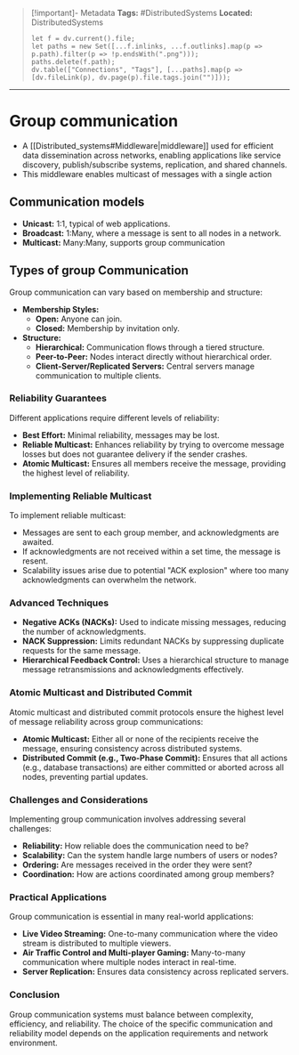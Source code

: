 > [!important]- Metadata
> **Tags:** #DistributedSystems 
> **Located:** DistributedSystems
> ```dataviewjs
> let f = dv.current().file;
> let paths = new Set([...f.inlinks, ...f.outlinks].map(p => p.path).filter(p => !p.endsWith(".png")));
> paths.delete(f.path);
> dv.table(["Connections", "Tags"], [...paths].map(p => [dv.fileLink(p), dv.page(p).file.tags.join("")]));
> ```

___
# Group communication
-  A [[Distributed_systems#Middleware|middleware]] used for efficient data dissemination across networks, enabling applications like service discovery, publish/subscribe systems, replication, and shared channels.
- This middleware enables multicast of messages with a single action 
## Communication models
- **Unicast:** 1:1, typical of web applications.
- **Broadcast:** 1:Many, where a message is sent to all nodes in a network.
- **Multicast:** Many:Many, supports group communication 
## Types of group Communication

Group communication can vary based on membership and structure:

- **Membership Styles:**
    - **Open:** Anyone can join.
    - **Closed:** Membership by invitation only.
- **Structure:**
    - **Hierarchical:** Communication flows through a tiered structure.
    - **Peer-to-Peer:** Nodes interact directly without hierarchical order.
    - **Client-Server/Replicated Servers:** Central servers manage communication to multiple clients.

### Reliability Guarantees

Different applications require different levels of reliability:

- **Best Effort:** Minimal reliability, messages may be lost.
- **Reliable Multicast:** Enhances reliability by trying to overcome message losses but does not guarantee delivery if the sender crashes.
- **Atomic Multicast:** Ensures all members receive the message, providing the highest level of reliability.

### Implementing Reliable Multicast

To implement reliable multicast:

- Messages are sent to each group member, and acknowledgments are awaited.
- If acknowledgments are not received within a set time, the message is resent.
- Scalability issues arise due to potential "ACK explosion" where too many acknowledgments can overwhelm the network.

### Advanced Techniques

- **Negative ACKs (NACKs):** Used to indicate missing messages, reducing the number of acknowledgments.
- **NACK Suppression:** Limits redundant NACKs by suppressing duplicate requests for the same message.
- **Hierarchical Feedback Control:** Uses a hierarchical structure to manage message retransmissions and acknowledgments effectively.

### Atomic Multicast and Distributed Commit

Atomic multicast and distributed commit protocols ensure the highest level of message reliability across group communications:

- **Atomic Multicast:** Either all or none of the recipients receive the message, ensuring consistency across distributed systems.
- **Distributed Commit (e.g., Two-Phase Commit):** Ensures that all actions (e.g., database transactions) are either committed or aborted across all nodes, preventing partial updates.

### Challenges and Considerations

Implementing group communication involves addressing several challenges:

- **Reliability:** How reliable does the communication need to be?
- **Scalability:** Can the system handle large numbers of users or nodes?
- **Ordering:** Are messages received in the order they were sent?
- **Coordination:** How are actions coordinated among group members?

### Practical Applications

Group communication is essential in many real-world applications:

- **Live Video Streaming:** One-to-many communication where the video stream is distributed to multiple viewers.
- **Air Traffic Control and Multi-player Gaming:** Many-to-many communication where multiple nodes interact in real-time.
- **Server Replication:** Ensures data consistency across replicated servers.

### Conclusion

Group communication systems must balance between complexity, efficiency, and reliability. The choice of the specific communication and reliability model depends on the application requirements and network environment.